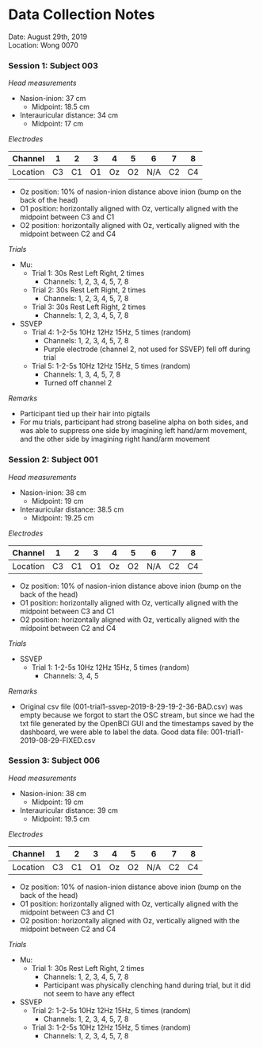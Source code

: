 # Data Collection Notes

Date: August 29th, 2019\
Location: Wong 0070

### Session 1: Subject 003

*Head measurements*
- Nasion-inion: 37 cm
    - Midpoint: 18.5 cm
- Interauricular distance: 34 cm
    - Midpoint: 17 cm

*Electrodes*

| Channel  | 1  | 2  | 3  | 4  | 5  | 6   | 7  | 8  |
|----------|----|----|----|----|----|-----|----|----|
| Location | C3 | C1 | O1 | Oz | O2 | N/A | C2 | C4 |
- Oz position: 10% of nasion-inion distance above inion (bump on the back of the head)
- O1 position: horizontally aligned with Oz, vertically aligned with the midpoint between C3 and C1
- O2 position: horizontally aligned with Oz, vertically aligned with the midpoint between C2 and C4

*Trials*
- Mu:
    - Trial 1: 30s Rest Left Right, 2 times
        - Channels: 1, 2, 3, 4, 5, 7, 8
    - Trial 2: 30s Rest Left Right, 2 times
        - Channels: 1, 2, 3, 4, 5, 7, 8
    - Trial 3: 30s Rest Left Right, 2 times
        - Channels: 1, 2, 3, 4, 5, 7, 8
- SSVEP
    - Trial 4: 1-2-5s 10Hz 12Hz 15Hz, 5 times (random)
        - Channels: 1, 2, 3, 4, 5, 7, 8
        - Purple electrode (channel 2, not used for SSVEP) fell off during trial
    - Trial 5: 1-2-5s 10Hz 12Hz 15Hz, 5 times (random)
        - Channels: 1, 3, 4, 5, 7, 8
        - Turned off channel 2

*Remarks*
- Participant tied up their hair into pigtails
- For mu trials, participant had strong baseline alpha on both sides,
and was able to suppress one side by imagining left hand/arm movement,
and the other side by imagining right hand/arm movement

### Session 2: Subject 001

*Head measurements*
- Nasion-inion: 38 cm
    - Midpoint: 19 cm
- Interauricular distance: 38.5 cm
    - Midpoint: 19.25 cm

*Electrodes*

| Channel  | 1  | 2  | 3  | 4  | 5  | 6   | 7  | 8  |
|----------|----|----|----|----|----|-----|----|----|
| Location | C3 | C1 | O1 | Oz | O2 | N/A | C2 | C4 |
- Oz position: 10% of nasion-inion distance above inion (bump on the back of the head)
- O1 position: horizontally aligned with Oz, vertically aligned with the midpoint between C3 and C1
- O2 position: horizontally aligned with Oz, vertically aligned with the midpoint between C2 and C4

*Trials*
- SSVEP
    - Trial 1: 1-2-5s 10Hz 12Hz 15Hz, 5 times (random)
        - Channels: 3, 4, 5

*Remarks*
- Original csv file (001-trial1-ssvep-2019-8-29-19-2-36-BAD.csv) was empty because we forgot to start the OSC stream,
but since we had the txt file generated by the OpenBCI GUI and the timestamps saved by the dashboard, we were able to label the data. Good data file: 001-trial1-2019-08-29-FIXED.csv

### Session 3: Subject 006

*Head measurements*
- Nasion-inion: 38 cm
    - Midpoint: 19 cm
- Interauricular distance: 39 cm
    - Midpoint: 19.5 cm

*Electrodes*

| Channel  | 1  | 2  | 3  | 4  | 5  | 6   | 7  | 8  |
|----------|----|----|----|----|----|-----|----|----|
| Location | C3 | C1 | O1 | Oz | O2 | N/A | C2 | C4 |
- Oz position: 10% of nasion-inion distance above inion (bump on the back of the head)
- O1 position: horizontally aligned with Oz, vertically aligned with the midpoint between C3 and C1
- O2 position: horizontally aligned with Oz, vertically aligned with the midpoint between C2 and C4

*Trials*
- Mu:
    - Trial 1: 30s Rest Left Right, 2 times
        - Channels: 1, 2, 3, 4, 5, 7, 8
        - Participant was physically clenching hand during trial, but it did not seem to have any effect
- SSVEP
    - Trial 2: 1-2-5s 10Hz 12Hz 15Hz, 5 times (random)
        - Channels: 1, 2, 3, 4, 5, 7, 8
    - Trial 3: 1-2-5s 10Hz 12Hz 15Hz, 5 times (random)
        - Channels: 1, 2, 3, 4, 5, 7, 8
